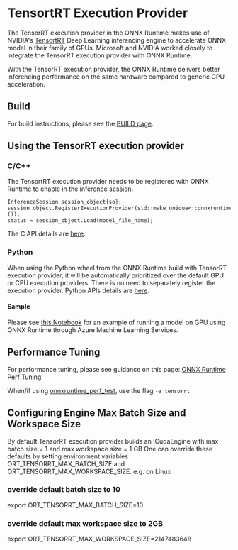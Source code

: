 # TensortRT Execution Provider

The TensorRT execution provider in the ONNX Runtime makes use of NVIDIA's [TensortRT](https://developer.nvidia.com/tensorrt) Deep Learning inferencing engine to accelerate ONNX model in their family of GPUs. Microsoft and NVIDIA worked closely to integrate the TensorRT execution provider with ONNX Runtime.

With the TensorRT execution provider, the ONNX Runtime delivers better inferencing performance on the same hardware compared to generic GPU acceleration. 

## Build
For build instructions, please see the [BUILD page](../../BUILD.md#tensorrt). 

## Using the TensorRT execution provider
### C/C++
The TensortRT execution provider needs to be registered with ONNX Runtime to enable in the inference session. 
```
InferenceSession session_object{so};
session_object.RegisterExecutionProvider(std::make_unique<::onnxruntime::TensorrtExecutionProvider>());
status = session_object.Load(model_file_name);
```
The C API details are [here](../C_API.md#c-api).

### Python
When using the Python wheel from the ONNX Runtime build with TensorRT execution provider, it will be automatically prioritized over the default GPU or CPU execution providers. There is no need to separately register the execution provider. Python APIs details are [here](https://microsoft.github.io/onnxruntime/api_summary.html).

#### Sample
Please see [this Notebook](../python/notebooks/onnx-inference-byoc-gpu-cpu-aks.ipynb) for an example of running a model on GPU using ONNX Runtime through Azure Machine Learning Services.

## Performance Tuning
For performance tuning, please see guidance on this page: [ONNX Runtime Perf Tuning](../ONNX_Runtime_Perf_Tuning.md)

When/if using [onnxruntime_perf_test](../../onnxruntime/test/perftest#onnxruntime-performance-test), use the flag `-e tensorrt` 

## Configuring Engine Max Batch Size and Workspace Size
By default TensorRT execution provider builds an ICudaEngine with max batch size = 1 and max workspace size = 1 GB
One can override these defaults by setting environment variables ORT_TENSORRT_MAX_BATCH_SIZE and ORT_TENSORRT_MAX_WORKSPACE_SIZE.
e.g. on Linux

### override default batch size to 10
export ORT_TENSORRT_MAX_BATCH_SIZE=10

### override default max workspace size to 2GB
export ORT_TENSORRT_MAX_WORKSPACE_SIZE=2147483648

